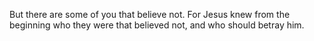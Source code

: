 But there are some of you that believe not. For Jesus knew from the beginning who they were that believed not, and who should betray him.
